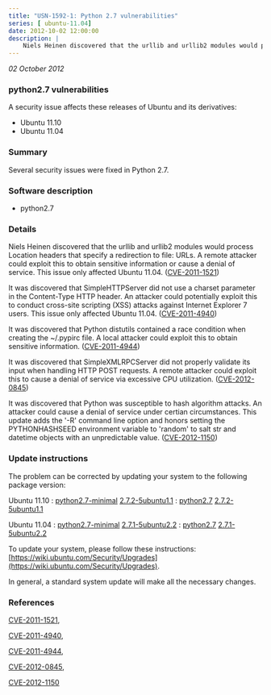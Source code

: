 ```yaml
---
title: "USN-1592-1: Python 2.7 vulnerabilities"
series: [ ubuntu-11.04]
date: 2012-10-02 12:00:00
description: |
    Niels Heinen discovered that the urllib and urllib2 modules would process Location headers that specify a redirection to file: URLs. A remote attacker could exploit this to obtain sensitive information or cause a denial of service. This issue only affected Ubuntu 11.04. ([CVE-2011-1521](http://people.ubuntu.com/~ubuntu-security/cve/CVE-2011-1521))
--- 
```

 
 

*02 October 2012*

### python2.7 vulnerabilities

A security issue affects these releases of Ubuntu and its derivatives:

* Ubuntu 11.10
* Ubuntu 11.04

### Summary

Several security issues were fixed in Python 2.7. 

### Software description

* python2.7 

### Details

Niels Heinen discovered that the urllib and urllib2 modules would process Location headers that specify a redirection to file: URLs. A remote attacker could exploit this to obtain sensitive information or cause a denial of service. This issue only affected Ubuntu 11.04. ([CVE-2011-1521](http://people.ubuntu.com/~ubuntu-security/cve/CVE-2011-1521))

It was discovered that SimpleHTTPServer did not use a charset parameter in the Content-Type HTTP header. An attacker could potentially exploit this to conduct cross-site scripting (XSS) attacks against Internet Explorer 7 users. This issue only affected Ubuntu 11.04. ([CVE-2011-4940](http://people.ubuntu.com/~ubuntu-security/cve/CVE-2011-4940))

It was discovered that Python distutils contained a race condition when creating the ~/.pypirc file. A local attacker could exploit this to obtain sensitive information. ([CVE-2011-4944](http://people.ubuntu.com/~ubuntu-security/cve/CVE-2011-4944))

It was discovered that SimpleXMLRPCServer did not properly validate its input when handling HTTP POST requests. A remote attacker could exploit this to cause a denial of service via excessive CPU utilization. ([CVE-2012-0845](http://people.ubuntu.com/~ubuntu-security/cve/CVE-2012-0845))

It was discovered that Python was susceptible to hash algorithm attacks. An attacker could cause a denial of service under certian circumstances. This update adds the &#39;-R&#39; command line option and honors setting the PYTHONHASHSEED environment variable to &#39;random&#39; to salt str and datetime objects with an unpredictable value. ([CVE-2012-1150](http://people.ubuntu.com/~ubuntu-security/cve/CVE-2012-1150)) 

### Update instructions

The problem can be corrected by updating your system to the following package version:

Ubuntu 11.10
 : [python2.7-minimal](https://launchpad.net/ubuntu/+source/python2.7) <span> [2.7.2-5ubuntu1.1](https://launchpad.net/ubuntu/+source/python2.7/2.7.2-5ubuntu1.1) </span> 
 : [python2.7](https://launchpad.net/ubuntu/+source/python2.7) <span> [2.7.2-5ubuntu1.1](https://launchpad.net/ubuntu/+source/python2.7/2.7.2-5ubuntu1.1) </span> 

Ubuntu 11.04
 : [python2.7-minimal](https://launchpad.net/ubuntu/+source/python2.7) <span> [2.7.1-5ubuntu2.2](https://launchpad.net/ubuntu/+source/python2.7/2.7.1-5ubuntu2.2) </span> 
 : [python2.7](https://launchpad.net/ubuntu/+source/python2.7) <span> [2.7.1-5ubuntu2.2](https://launchpad.net/ubuntu/+source/python2.7/2.7.1-5ubuntu2.2) </span> 

To update your system, please follow these instructions: [https://wiki.ubuntu.com/Security/Upgrades](https://wiki.ubuntu.com/Security/Upgrades).

In general, a standard system update will make all the necessary changes. 

### References

 
 [CVE-2011-1521](http://people.ubuntu.com/~ubuntu-security/cve/CVE-2011-1521), 

 [CVE-2011-4940](http://people.ubuntu.com/~ubuntu-security/cve/CVE-2011-4940), 

 [CVE-2011-4944](http://people.ubuntu.com/~ubuntu-security/cve/CVE-2011-4944), 

 [CVE-2012-0845](http://people.ubuntu.com/~ubuntu-security/cve/CVE-2012-0845), 

 [CVE-2012-1150](http://people.ubuntu.com/~ubuntu-security/cve/CVE-2012-1150)
 


